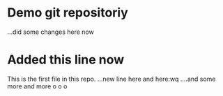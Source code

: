 # Demo git repositoriy
...did some changes here now

# Added this line now


This is the first file in this repo.
...new line here
and here:wq
....and some more and more
o
o
o
